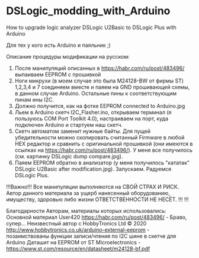 # DSLogic_modding_with_Arduino
How to upgrade logic analyzer DSLogic U2Basic to DSLogic Plus with Arduino

Для тех у кого есть Arduino и паяльник ;)

Описание процедуры модификации на русском:
1. После манипуляций описанных в https://habr.com/ru/post/483496/ выпаиваем EEPROM с прошивкой
2. Ноги микрухи (в моем случае это была M24128-BW от фирмы ST) 1,2,3,4 и 7 соединяем вместе и паяем на GND 
   прошивающей схемы, в данном случае Arduino. Остальные пины к соответствующим пинам ины I2C.
3. Должно получится, как на фотке EEPROM connected to Arduino.jpg
4. Льем в Arduino скетч I2C_Flasher.ino, открываем терминал (я пользуюсь COM Port Toolkit 4.0), настраиваем на порт,
   куда подключен Arduino и стартуем наш скетч.
5. Скетч автоматом заменит нужные байты. Для пущей убедительности можно скопировать считанный Firmware в любой HEX редактор
   и сравнить с оригинальной прошивкой (они имеются в ссылках на https://habr.com/ru/post/483496/). У меня все получилось 
   (см. картинку DSLogic dump compare.jpg).
6. Паяем EEPROM обратно в анализатор (у меня получилось "кататак" DSLogic U2Basic after modification.jpg).
   Запускаем. Радуемся DSLogic Plus.
   
!!!Важно!!!
Все манипуляции выполняются на СВОЙ СТРАХ И РИСК. Автор данного материала за ущерб нанесенный оборудованию, имуществу, здоровью либо жизни ОТВЕТСТВЕННОСТИ НЕ НЕСЁТ.
!!!     !!!

Благодарности Авторам, материалы которых использовались:
Основной материал User420 https://habr.com/ru/post/483496/ - Браво, супер...
Неизвестный автор с HobbyTronics Ltd © 2020 http://www.hobbytronics.co.uk/arduino-external-eeprom - позаимствованы функции 
записи/чтения по I2C шине в скетче для Arduino
Даташит на EEPROM от ST Microelectronics - https://www.st.com/resource/en/datasheet/m24128-bf.pdf


